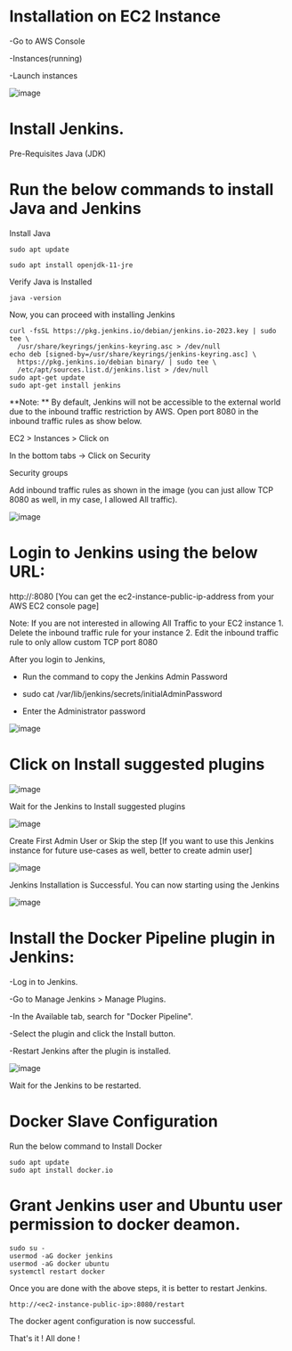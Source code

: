 # Installation on EC2 Instance

-Go to AWS Console

-Instances(running)

-Launch instances

![image](https://github.com/haneefmohamed/DevOps-Projects/assets/159698808/f049343a-ad71-430b-894c-7f5080441c0b)

# Install Jenkins.

Pre-Requisites
Java (JDK)

# Run the below commands to install Java and Jenkins

Install Java
```
sudo apt update

sudo apt install openjdk-11-jre
```

Verify Java is Installed
```
java -version
```
Now, you can proceed with installing Jenkins
```
curl -fsSL https://pkg.jenkins.io/debian/jenkins.io-2023.key | sudo tee \
  /usr/share/keyrings/jenkins-keyring.asc > /dev/null
echo deb [signed-by=/usr/share/keyrings/jenkins-keyring.asc] \
  https://pkg.jenkins.io/debian binary/ | sudo tee \
  /etc/apt/sources.list.d/jenkins.list > /dev/null
sudo apt-get update
sudo apt-get install jenkins
```
**Note: ** By default, Jenkins will not be accessible to the external world due to the inbound traffic restriction by AWS. Open port 8080 in the inbound traffic rules as show below.

EC2 > Instances > Click on

In the bottom tabs -> Click on Security

Security groups

Add inbound traffic rules as shown in the image (you can just allow TCP 8080 as well, in my case, I allowed All traffic).

![image](https://github.com/haneefmohamed/DevOps-Projects/assets/159698808/d8b2f464-bd1e-4feb-ab51-dcd8d1de637e)

# Login to Jenkins using the below URL:

http://:8080 [You can get the ec2-instance-public-ip-address from your AWS EC2 console page]

Note: If you are not interested in allowing All Traffic to your EC2 instance 1. Delete the inbound traffic rule for your instance 2. Edit the inbound traffic rule to only allow custom TCP port 8080

After you login to Jenkins, 
- Run the command to copy the Jenkins Admin Password

- sudo cat /var/lib/jenkins/secrets/initialAdminPassword

- Enter the Administrator password

![image](https://github.com/haneefmohamed/DevOps-Projects/assets/159698808/de4d8cc4-4d40-4eff-8264-9d65326088e6)

# Click on Install suggested plugins

![image](https://github.com/haneefmohamed/DevOps-Projects/assets/159698808/a2b5f3a8-c525-4e15-973b-735b7754ab7a)

Wait for the Jenkins to Install suggested plugins

![image](https://github.com/haneefmohamed/DevOps-Projects/assets/159698808/944c5d4a-2882-4734-a34f-589f3b3000b1)

Create First Admin User or Skip the step [If you want to use this Jenkins instance for future use-cases as well, better to create admin user]

![image](https://github.com/haneefmohamed/DevOps-Projects/assets/159698808/4bf4a12f-9fef-4875-8af3-f694b0de3449)

Jenkins Installation is Successful. You can now starting using the Jenkins

![image](https://github.com/haneefmohamed/DevOps-Projects/assets/159698808/0faa707b-bc38-4cae-8e83-3323a7ba331b)

# Install the Docker Pipeline plugin in Jenkins:
-Log in to Jenkins.

-Go to Manage Jenkins > Manage Plugins.

-In the Available tab, search for "Docker Pipeline".

-Select the plugin and click the Install button.

-Restart Jenkins after the plugin is installed.

![image](https://github.com/haneefmohamed/DevOps-Projects/assets/159698808/6b02d9bf-16f0-450e-b95b-36abd534325b)

Wait for the Jenkins to be restarted.

# Docker Slave Configuration

Run the below command to Install Docker

```
sudo apt update
sudo apt install docker.io
```
# Grant Jenkins user and Ubuntu user permission to docker deamon.

```
sudo su - 
usermod -aG docker jenkins
usermod -aG docker ubuntu
systemctl restart docker
```
Once you are done with the above steps, it is better to restart Jenkins.

```
http://<ec2-instance-public-ip>:8080/restart
```
The docker agent configuration is now successful.

That's it ! 
All done !
